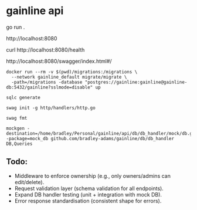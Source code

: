 # gainline api

go run .

http://localhost:8080

curl http://localhost:8080/health

http://localhost:8080/swagger/index.html#/

```
docker run --rm -v $(pwd)/migrations:/migrations \
  --network gainline_default migrate/migrate \
  -path=/migrations -database "postgres://gainline:gainline@gainline-db:5432/gainline?sslmode=disable" up
```

```
sqlc generate
```

```
swag init -g http/handlers/http.go
```

```
swag fmt
```

```
mockgen -destination=/home/bradley/Personal/gainline/api/db/db_handler/mock/db.go -package=mock_db github.com/bradley-adams/gainline/db/db_handler DB,Queries
```

## Todo:

- Middleware to enforce ownership (e.g., only owners/admins can edit/delete).
- Request validation layer (schema validation for all endpoints).
- Expand DB handler testing (unit + integration with mock DB).
- Error response standardisation (consistent shape for errors).
